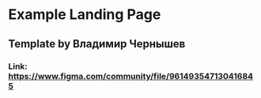 # Example Landing Page
## Template by Владимир Чернышев
### Link: https://www.figma.com/community/file/961493547130416845
